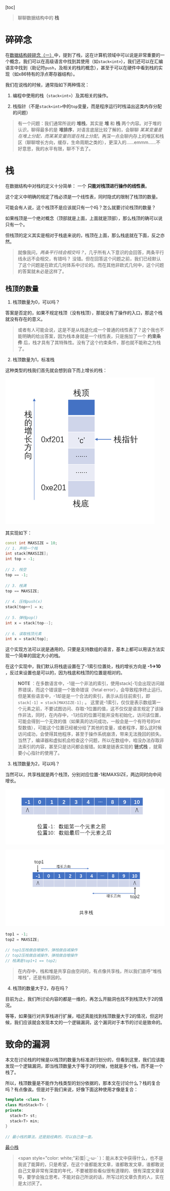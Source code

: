 [toc]

> 聊聊数据结构中的 **栈**

# 碎碎念

在[数据结构碎碎念（一）]()中，提到了栈，这在计算机领域中可以说是非常重要的一个概念，我们可以在高级语言中找到其使用（如``stack<int>``），我们还可以在汇编语言中找到（助记符``push``，及相关的栈的概念），甚至于可以在硬件中看到栈的实现（如x86特有的浮点寄存器结构）。

我们在说栈的时候，通常指如下两种情况：

1. 编程中使用的栈（`stack<int>`）及其相关的操作。

2. 栈指针（不是`stack<int>`中的`top`变量，而是程序运行时栈溢出这类内存分配的问题）

> 有一个问题：我们通常所说的 **堆栈**，其实是 **堆** 和 **栈** 两个内容。对于堆的认识，聊得最多的是 **堆排序**，对语言底层比较了解的，会聊聊 *某某变量是在堆上分配，而某某变量则是在栈上分配*，再深一点会聊内存上的堆区和栈区（聊聊增长方向，缓存，生命周期之类的），更深入的……emmm……不好意思，我的水平有限，聊不下去了。

# 栈

在数据结构中对栈的定义十分简单： 一个 **只能对栈顶进行操作的线性表**。

这个定义中明确的规定了栈必须是一个线性表，同时隐式的限制了栈顶的数量。

可能会有人说，这个栈顶不是应该就只有一个吗？怎么就要讨论栈顶的数量？

如果栈顶是一个绝对概念（顶部就是上面，上面就是顶部），那么栈顶的确可以说只有一个。

但栈顶的定义其实是相对于栈底来说的，栈顶在上面，那么栈底就在下面，反之亦然。

> 就像我问，*两条平行线会相交吗？*，几乎所有人下意识的会回答，两条平行线永远不会相交，有错吗？
> 没错。但在回答这个问题之前，我们已经默认了这个问题是在欧式几何体系中讨论的。而在其他非欧式几何中，这个问题的答案就未必是这样了。

## 栈顶的数量

1. 栈顶数量为0，可以吗？

答案是否定的，如果不规定栈顶（没有栈顶），那就没有了操作的入口，那这个栈就没有存在的意义。

> 或者有人可能会说，这是不是从栈退化成一个普通的线性表了？这个我也不能明确的给出答案，因为栈本身就是一个线性表，只是施加了一个 **约束条件** 后，栈才具有了其特殊性。没有了这个约束条件，那也就不能称之为栈了。

2. 栈顶数量为1，标准栈

这种类型的栈我们首先就会想到自下而上增长的栈：

![自下而上增长的栈](./img/自下而上增长的栈.png)

其实现如下：

```c++
const int MAXSIZE = 10;
// 1. 声明一个栈
int stack[MAXSIZE];
int top = -1;

// 2. 栈空
top == -1;

// 3. 栈满
top == MAXSIZE;

// 4. 压栈push(x)
stack[top++] = x;

// 5. 弹栈pop()
int x = stack[top--];

// 6. 读取栈顶元素
int x = stack[top];
```

这个实现方法可以说是通用的，只要是支持数组的语言，基本上都可以用该方法实现一个简单的固定大小的栈。

在这个实现中，我们默认将栈底设置在了-1索引位置处，栈的增长方向是 **-1->10** ，反过来设置也是可以的，因为栈底和栈顶的位置是相对的。

> **NOTE** ：在多数语言中，-1是一个非法的索引，使用stack[-1]会出现访问越界错误，而这个错误是一个致命错误（fetal error），会导致程序终止运行。但是某些语言中，-1却是是一个合法的索引，表示从后往前索引，即 `stack[-1] = stack[MAXSIZE-1];` 。
> 这里说-1索引，仅仅是表示数组第一个元素之前，不要试图访问、存取-1位置的值，这不仅仅是语言规定了该操作非法，同时，在内存中，-1对应的位置可能并没有初始化，访问该位置，可能会得到一个无效的值（如果真的访问成功，一般会是一个有符号的int型数值），可能这个位置已经被分给了其他的变量，或者程序，那么这时候访问成功，会使得其他程序，甚至于操作系统崩溃，带来无法挽回的损失。
> 当然了，编译器和虚拟机会检查这个问题，所以在数组中，咱没办法存取非法索引的内容，甚至只是访问都会报错。如果是链表实现的 **链式栈** ，就需要小心指针的使用了。

3. 栈顶数量为2，可以吗？

当然可以，共享栈就是两个栈顶，分别对应位置-1和MAXSIZE，两边同时向中间增长。

![数组-1和10索引](./img/数组-1和10索引.png)

![共享栈.png](./img/共享栈.png)

```c++
top1 = -1;
top2 = MAXSIZE;

// top1压栈做自增操作，弹栈做自减操作
// top2压栈做自减操作，弹栈做自增操作
// 栈满是top1+1 == top2;
```

> 在内存中，栈和堆是共享自由空间的，有点像共享栈，所以我们直呼“堆栈堆栈”，还是有原因的。

4. 栈顶的数量大于2，存在吗？

目前为止，我们所讨论内容的都是一维的，再怎么开脑洞也找不到栈顶大于2的情况。

等等，如果强行对共享栈进行扩展，咱还真能找到栈顶数量大于2的情况，但这时候，我们应该就会发现本文的一个逻辑漏洞，这个漏洞对于本节的讨论是致命的。

# 致命的漏洞

本文在讨论栈的时候是以栈顶的数量为标准进行划分的，但看到这里，我们应该能发现一个逻辑漏洞，即当栈顶数量大于等于2的时候，他就是多个栈，而不是一个栈了。

所以，栈顶数量是不能作为栈类型的划分依据的，那本文在讨论什么？栈的复合吗？有点像诶。但是对于我们来说，好像下面这种使用才像是复合：

```c++
template <class T>
class MinStack<T> {
private:
  stack<T> st;
  stack<T> min;
}

// 最小栈的算法，还是挺经典的，可以自己查一查。
```

[最小栈](https://leetcode.com/problems/min-stack/description/)

> <span style="color: white;"彩蛋|ू･ω･` )：能从本文中获得什么，也不是我说了能算的，只是希望，在这个谁都能发文章，谁都敢发文章，谁都敢说自己文章非常有深度的年代，不要被那些看似很有道理的、很有深度文章误导，要学会独立思考。不能对自己所说的话，所写过的文章负责的人，实在是太讨厌了。</span>
